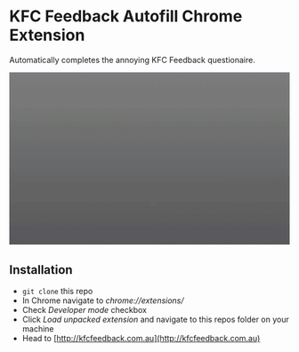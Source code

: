# KFC Feedback Autofill Chrome Extension

Automatically completes the annoying KFC Feedback questionaire.

![Demo](demo.gif)

## Installation

* `git clone` this repo
* In Chrome navigate to *chrome://extensions/*
* Check *Developer mode* checkbox
* Click *Load unpacked extension* and navigate to this repos folder on your machine
* Head to [http://kfcfeedback.com.au](http://kfcfeedback.com.au)